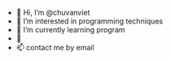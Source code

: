 - 👋 Hi, I’m @chuvanviet
- 👀 I’m interested in programming techniques
- 🌱 I’m currently learning program
- 💞️ 
- 📫 contact me by email 

<!---
chuvanviet/chuvanviet is a ✨ special ✨ repository because its `README.md` (this file) appears on your GitHub profile.
You can click the Preview link to take a look at your changes.
--->
